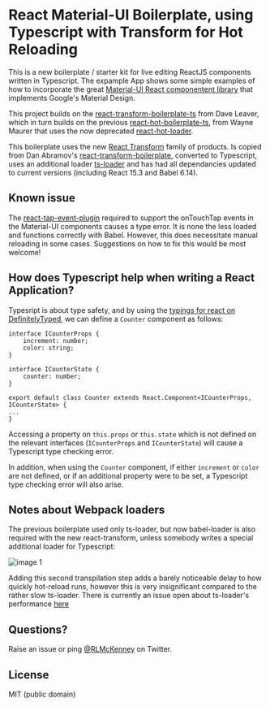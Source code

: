 React Material-UI Boilerplate, using Typescript with Transform for Hot Reloading
================================================================================

This is a new boilerplate / starter kit for live editing ReactJS components written in Typescript. The expample App 
shows some simple examples of how to incorporate the great [Material-UI React componentent library](https://github.com/callemall/material-ui) 
that implements Google's Material Design.

This project builds on the [react-transform-boilerplate-ts](https://github.com/danzel/react-transform-boilerplate-ts) 
from Dave Leaver, which in turn builds on the previous [react-hot-boilerplate-ts](https://github.com/wmaurer/react-hot-boilerplate-ts),
from Wayne Maurer that uses the now deprecated [react-hot-loader](https://github.com/gaearon/react-hot-loader).

This boilerplate uses the new [React Transform](https://github.com/gaearon/react-transform-boilerplate) family of 
products. Is copied from Dan Abramov's [react-transform-boilerplate](https://github.com/gaearon/react-transform-boilerplate),
converted to Typescript, uses an additional loader [ts-loader](https://github.com/TypeStrong/ts-loader)
and has had all dependancies updated to current versions (including React 15.3 and Babel 6.14).

## Known issue
The [react-tap-event-plugin](https://github.com/zilverline/react-tap-event-plugin) required to support the onTouchTap events
in the Material-UI components causes a type error. It is none the less loaded and functions correctly with Babel. However, 
this does necessitate manual reloading in some cases. Suggestions on how to fix this would be most welcome!

## How does Typescript help when writing a React Application?

Typesript is about type safety, and by using the [typings for react on DefinitelyTyped](https://github.com/DefinitelyTyped/DefinitelyTyped/tree/master/react),
we can define a `Counter` component as follows:

```
interface ICounterProps {
	increment: number;
	color: string;
}

interface ICounterState {
	counter: number;
}

export default class Counter extends React.Component<ICounterProps, ICounterState> {
...
}
```

Accessing a property on `this.props` or `this.state` which is not defined on the relevant interfaces (`ICounterProps` and `ICounterState`)
will cause a Typescript type checking error.

In addition, when using the `Counter` component, if either `increment` or `color` are not defined, or if an additional property
were to be set, a Typescript type checking error will also arise.

## Notes about Webpack loaders

The previous boilerplate used only ts-loader, but now babel-loader is also required with the new react-transform, unless
somebody writes a special additional loader for Typescript:

![image 1](https://cloud.githubusercontent.com/assets/2899448/11448335/2ba57154-9556-11e5-8514-50641c37211e.png)

Adding this second transpilation step adds a barely noticeable delay to how quickly hot-reload runs, however this is very
insignificant compared to the rather slow ts-loader. There is currently an issue open about ts-loader's performance [here](https://github.com/TypeStrong/ts-loader/issues/78)

## Questions?

Raise an issue or ping [@RLMcKenney](https://twitter.com/rlmckenney) on Twitter.

## License

MIT (public domain)
